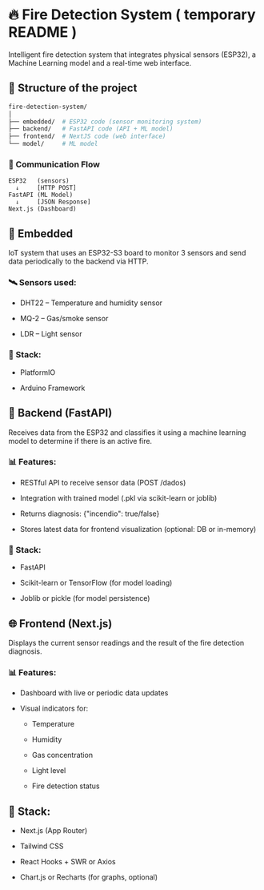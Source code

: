 # 🔥 Fire Detection System ( temporary README )

Intelligent fire detection system that integrates physical sensors (ESP32), a Machine Learning model and a real-time web interface.

## 📁 Structure of the project

```bash
fire-detection-system/
│
├── embedded/  # ESP32 code (sensor monitoring system)  
├── backend/   # FastAPI code (API + ML model)
├── frontend/  # NextJS code (web interface)  
└── model/     # ML model 
```

### 🔄 Communication Flow

```
ESP32   (sensors) 
  ↓     [HTTP POST]
FastAPI (ML Model)
  ↓     [JSON Response]
Next.js (Dashboard)
```

## 📡 Embedded

IoT system that uses an ESP32-S3 board to monitor 3 sensors and send data periodically to the backend via HTTP.

### 🛰️ Sensors used:

- DHT22 – Temperature and humidity sensor

- MQ-2 – Gas/smoke sensor

- LDR – Light sensor

### 🔧 Stack:

- PlatformIO

- Arduino Framework

## 🐍 Backend (FastAPI)

Receives data from the ESP32 and classifies it using a machine learning model to determine if there is an active fire.

### 📊 Features:

- RESTful API to receive sensor data (POST /dados)

- Integration with trained model (.pkl via scikit-learn or joblib)

- Returns diagnosis: {"incendio": true/false}

- Stores latest data for frontend visualization (optional: DB or in-memory)

### 🔧 Stack:

- FastAPI

- Scikit-learn or TensorFlow (for model loading)

- Joblib or pickle (for model persistence)

## 🌐 Frontend (Next.js)

Displays the current sensor readings and the result of the fire detection diagnosis.

### 📊 Features:

- Dashboard with live or periodic data updates

- Visual indicators for:

  - Temperature

  - Humidity

  - Gas concentration

  - Light level

  - Fire detection status

## 🔧 Stack:

- Next.js (App Router)

- Tailwind CSS

- React Hooks + SWR or Axios

- Chart.js or Recharts (for graphs, optional)